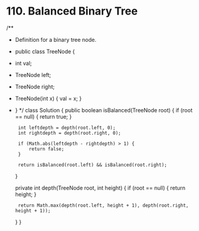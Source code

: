 # 110. Balanced Binary Tree

/\*\*

* Definition for a binary tree node.
* public class TreeNode {
* int val;
* TreeNode left;
* TreeNode right;
* TreeNode\(int x\) { val = x; }
* } \*/ class Solution { public boolean isBalanced\(TreeNode root\) { if \(root == null\) { return true; }

  ```text
   int leftdepth = depth(root.left, 0);
   int rightdepth = depth(root.right, 0);

   if (Math.abs(leftdepth - rightdepth) > 1) {
       return false;
   }

   return isBalanced(root.left) && isBalanced(root.right);
  ```

  }

  private int depth\(TreeNode root, int height\) { if \(root == null\) { return height; }

  ```text
   return Math.max(depth(root.left, height + 1), depth(root.right, height + 1));
  ```

  } }

